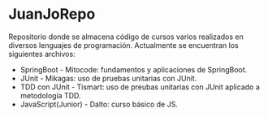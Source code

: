 # JuanJoRepo
Repositorio donde se almacena código de cursos varios realizados en diversos lenguajes de programación.
Actualmente se encuentran los siguientes archivos:
- SpringBoot - Mitocode: fundamentos y aplicaciones de SpringBoot.
- JUnit - Mikagas: uso de pruebas unitarias con JUnit.
- TDD con JUnit - Tismart: uso de preubas unitarias con JUnit aplicado a metodología TDD.
- JavaScript(Junior) - Dalto: curso básico de JS.
